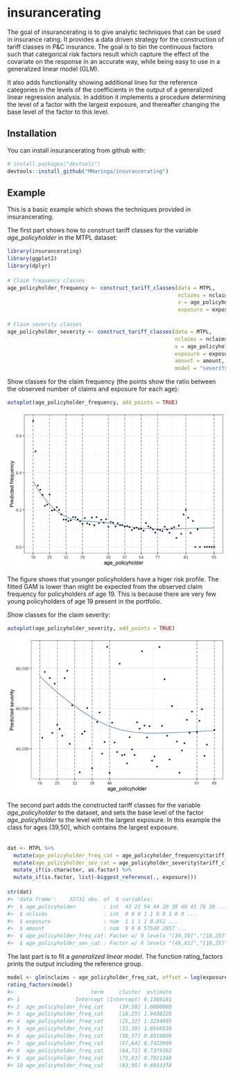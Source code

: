 
<!-- README.md is generated from README.Rmd. Please edit that file -->

# insurancerating

The goal of insurancerating is to give analytic techniques that can be
used in insurance rating. It provides a data driven strategy for the
construction of tariff classes in P\&C insurance. The goal is to bin the
continuous factors such that categorical risk factors result which
capture the effect of the covariate on the response in an accurate way,
while being easy to use in a generalized linear model (GLM).

It also adds functionality showing additional lines for the reference
categories in the levels of the coefficients in the output of a
generalized linear regression analysis. In addition it implements a
procedure determining the level of a factor with the largest exposure,
and thereafter changing the base level of the factor to this level.

## Installation

You can install insurancerating from github with:

``` r
# install.packages("devtools")
devtools::install_github("MHaringa/insurancerating")
```

## Example

This is a basic example which shows the techniques provided in
insurancerating.

The first part shows how to construct tariff classes for the variable
*age\_policyholder* in the MTPL dataset:

``` r
library(insurancerating)
library(ggplot2)
library(dplyr)

# Claim frequency classes
age_policyholder_frequency <- construct_tariff_classes(data = MTPL, 
                                                       nclaims = nclaims, 
                                                       x = age_policyholder, 
                                                       exposure = exposure)

# Claim severity classes
age_policyholder_severity <- construct_tariff_classes(data = MTPL, 
                                                      nclaims = nclaims, 
                                                      x = age_policyholder, 
                                                      exposure = exposure, 
                                                      amount = amount, 
                                                      model = "severity")
```

Show classes for the claim frequency (the points show the ratio between
the observed number of claims and exposure for each age):

``` r
autoplot(age_policyholder_frequency, add_points = TRUE)
```

![](README-figfreq-1.png)<!-- -->

The figure shows that younger policyholders have a higer risk profile.
The fitted GAM is lower than might be expected from the observed claim
frequency for policyholders of age 19. This is because there are very
few young policyholders of age 19 present in the portfolio.

Show classes for the claim severity:

``` r
autoplot(age_policyholder_severity, add_points = TRUE)
```

![](README-figsev-1.png)<!-- -->

The second part adds the constructed tariff classes for the variable
*age\_policyholder* to the dataset, and sets the base level of the
factor *age\_policyholder* to the level with the largest exposure. In
this example the class for ages (39,50\], which contains the largest
exposure.

``` r

dat <- MTPL %>%
  mutate(age_policyholder_freq_cat = age_policyholder_frequency$tariff_classes) %>%
  mutate(age_policyholder_sev_cat = age_policyholder_severity$tariff_classes) %>%
  mutate_if(is.character, as.factor) %>%
  mutate_if(is.factor, list(~biggest_reference(., exposure)))

str(dat)
#> 'data.frame':    32731 obs. of  6 variables:
#>  $ age_policyholder         : int  43 21 54 44 20 38 68 45 76 30 ...
#>  $ nclaims                  : int  0 0 0 1 1 0 0 1 0 0 ...
#>  $ exposure                 : num  1 1 1 1 0.852 ...
#>  $ amount                   : num  0 0 0 57540 2057 ...
#>  $ age_policyholder_freq_cat: Factor w/ 9 levels "(39,50]","[18,25]",..: 1 2 5 1 2 4 7 1 8 3 ...
#>  $ age_policyholder_sev_cat : Factor w/ 6 levels "(46,81]","[18,25]",..: 5 2 1 5 2 4 1 5 1 3 ...
```

The last part is to fit a *generalized linear model*. The function
rating\_factors prints the output including the reference
group.

``` r
model <- glm(nclaims ~ age_policyholder_freq_cat, offset = log(exposure), family = "poisson", data = dat)
rating_factors(model)
#>                         term     cluster  estimate
#> 1                  Intercept (Intercept) 0.1368181
#> 2  age_policyholder_freq_cat     (39,50] 1.0000000
#> 3  age_policyholder_freq_cat     [18,25] 1.9438228
#> 4  age_policyholder_freq_cat     (25,32] 1.3234995
#> 5  age_policyholder_freq_cat     (32,39] 1.0568538
#> 6  age_policyholder_freq_cat     (50,57] 0.8919696
#> 7  age_policyholder_freq_cat     (57,64] 0.7423998
#> 8  age_policyholder_freq_cat     (64,71] 0.7379362
#> 9  age_policyholder_freq_cat     (71,83] 0.7021348
#> 10 age_policyholder_freq_cat     (83,95] 0.6933378
```
